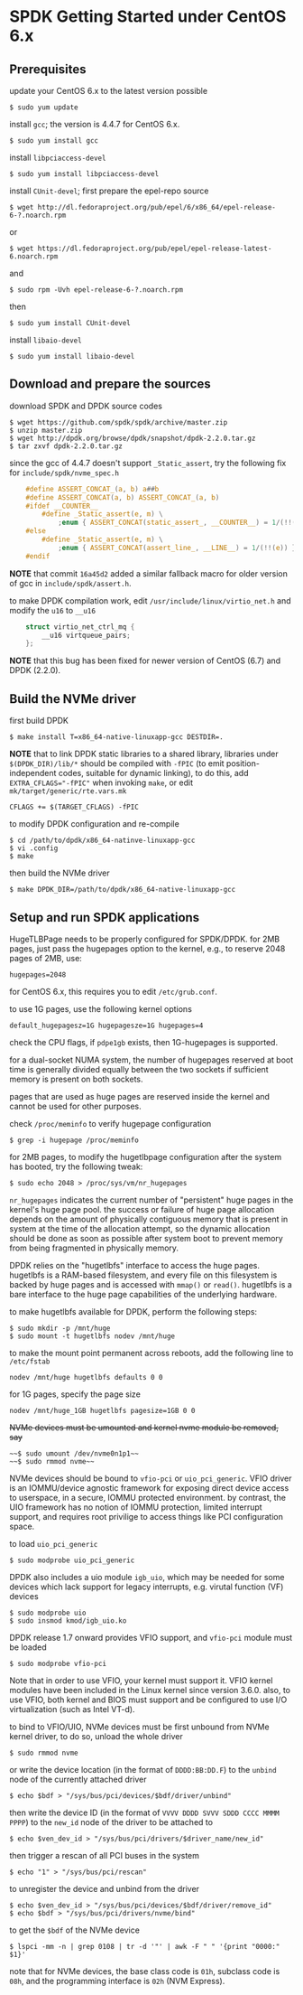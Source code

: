 # SPDK Getting Started under CentOS 6.x #

## Prerequisites ##

update your CentOS 6.x to the latest version possible

    $ sudo yum update

install `gcc`; the version is 4.4.7 for CentOS 6.x.

    $ sudo yum install gcc

install `libpciaccess-devel`

    $ sudo yum install libpciaccess-devel

install `CUnit-devel`; first prepare the epel-repo source

    $ wget http://dl.fedoraproject.org/pub/epel/6/x86_64/epel-release-6-?.noarch.rpm

or

    $ wget https://dl.fedoraproject.org/pub/epel/epel-release-latest-6.noarch.rpm

and

    $ sudo rpm -Uvh epel-release-6-?.noarch.rpm

then

    $ sudo yum install CUnit-devel

install `libaio-devel`

    $ sudo yum install libaio-devel

## Download and prepare the sources ##

download SPDK and DPDK source codes

    $ wget https://github.com/spdk/spdk/archive/master.zip
    $ unzip master.zip
    $ wget http://dpdk.org/browse/dpdk/snapshot/dpdk-2.2.0.tar.gz
    $ tar zxvf dpdk-2.2.0.tar.gz

since the gcc of 4.4.7 doesn't support `_Static_assert`, try the following fix
for `include/spdk/nvme_spec.h`

```c
    #define ASSERT_CONCAT_(a, b) a##b
    #define ASSERT_CONCAT(a, b) ASSERT_CONCAT_(a, b)
    #ifdef __COUNTER__
        #define _Static_assert(e, m) \
            ;enum { ASSERT_CONCAT(static_assert_, __COUNTER__) = 1/(!!(e)) }
    #else
        #define _Static_assert(e, m) \
            ;enum { ASSERT_CONCAT(assert_line_, __LINE__) = 1/(!!(e)) }
    #endif
```

**NOTE** that commit `16a45d2` added a similar fallback macro for older version
of gcc in `include/spdk/assert.h`.

to make DPDK compilation work, edit `/usr/include/linux/virtio_net.h` and
modify the `u16` to `__u16`

```c
    struct virtio_net_ctrl_mq {
        __u16 virtqueue_pairs;
    };
```

**NOTE** that this bug has been fixed for newer version of CentOS (6.7) and
DPDK (2.2.0).

## Build the NVMe driver ##

first build DPDK

    $ make install T=x86_64-native-linuxapp-gcc DESTDIR=.

**NOTE** that to link DPDK static libraries to a shared library, libraries
under `$(DPDK_DIR)/lib/*` should be compiled with `-fPIC` (to emit
position-independent codes, suitable for dynamic linking), to do this, add
`EXTRA_CFLAGS="-fPIC"` when invoking `make`, or edit `mk/target/generic/rte.vars.mk`

    CFLAGS += $(TARGET_CFLAGS) -fPIC

to modify DPDK configuration and re-compile

    $ cd /path/to/dpdk/x86_64-natinve-linuxapp-gcc
    $ vi .config
    $ make

then build the NVMe driver

    $ make DPDK_DIR=/path/to/dpdk/x86_64-native-linuxapp-gcc

## Setup and run SPDK applications ##

HugeTLBPage needs to be properly configured for SPDK/DPDK. for 2MB pages, just
pass the hugepages option to the kernel, e.g., to reserve 2048 pages of 2MB,
use:

    hugepages=2048

for CentOS 6.x, this requires you to edit `/etc/grub.conf`.

to use 1G pages, use the following kernel options

    default_hugepagesz=1G hugepagesze=1G hugepages=4

check the CPU flags, if `pdpe1gb` exists, then 1G-hugepages is supported.

for a dual-socket NUMA system, the number of hugepages reserved at boot time
is generally divided equally between the two sockets if sufficient memory is
present on both sockets.

pages that are used as huge pages are reserved inside the kernel and cannot be
used for other purposes.

check `/proc/meminfo` to verify hugepage configuration

    $ grep -i hugepage /proc/meminfo

for 2MB pages, to modify the hugetlbpage configuration after the system has
booted, try the following tweak:

    $ sudo echo 2048 > /proc/sys/vm/nr_hugepages

`nr_hugepages` indicates the current number of "persistent" huge pages in the
kernel's huge page pool. the success or failure of huge page allocation
depends on the amount of physically contiguous memory that is present in
system at the time of the allocation attempt, so the dynamic allocation should
be done as soon as possible after system boot to prevent memory from being
fragmented in physically memory.

DPDK relies on the "hugetlbfs" interface to access the huge pages. hugetlbfs
is a RAM-based filesystem, and every file on this filesystem is backed by huge
pages and is accessed with `mmap()` or `read()`. hugetlbfs is a bare interface
to the huge page capabilities of the underlying hardware.

to make hugetlbfs available for DPDK, perform the following steps:

    $ sudo mkdir -p /mnt/huge
    $ sudo mount -t hugetlbfs nodev /mnt/huge

to make the mount point permanent across reboots, add the following line to
`/etc/fstab`

    nodev /mnt/huge hugetlbfs defaults 0 0

for 1G pages, specify the page size

    nodev /mnt/huge_1GB hugetlbfs pagesize=1GB 0 0

~~NVMe devices must be umounted and kernel nvme module be removed, say~~

    ~~$ sudo umount /dev/nvme0n1p1~~
    ~~$ sudo rmmod nvme~~

NVMe devices should be bound to `vfio-pci` or `uio_pci_generic`. VFIO driver
is an IOMMU/device agnostic framework for exposing direct device access to
userspace, in a secure, IOMMU protected environment. by contrast, the UIO
framework has no notion of IOMMU protection, limited interrupt support, and
requires root privilige to access things like PCI configuration space.

to load `uio_pci_generic`

    $ sudo modprobe uio_pci_generic

DPDK also includes a uio module `igb_uio`, which may be needed for some devices
which lack support for legacy interrupts, e.g. virutal function (VF) devices

    $ sudo modprobe uio
    $ sudo insmod kmod/igb_uio.ko

DPDK release 1.7 onward provides VFIO support, and `vfio-pci` module must be
loaded

    $ sudo modprobe vfio-pci

Note that in order to use VFIO, your kernel must support it. VFIO kernel
modules have been included in the Linux kernel since version 3.6.0. also, to
use VFIO, both kernel and BIOS must support and be configured to use I/O
virtualization (such as Intel VT-d).

to bind to VFIO/UIO, NVMe devices must be first unbound from NVMe kernel
driver, to do so, unload the whole driver

    $ sudo rmmod nvme

or write the device location (in the format of `DDDD:BB:DD.F`) to the `unbind`
node of the currently attached driver

    $ echo $bdf > "/sys/bus/pci/devices/$bdf/driver/unbind"

then write the device ID (in the format of `VVVV DDDD SVVV SDDD CCCC MMMM PPPP`)
to the `new_id` node of the driver to be attached to

    $ echo $ven_dev_id > "/sys/bus/pci/drivers/$driver_name/new_id"

then trigger a rescan of all PCI buses in the system

    $ echo "1" > "/sys/bus/pci/rescan"

to unregister the device and unbind from the driver

    $ echo $ven_dev_id > "/sys/bus/pci/devices/$bdf/driver/remove_id"
    $ echo $bdf > "/sys/bus/pci/drivers/nvme/bind"

to get the `$bdf` of the NVMe device

    $ lspci -mm -n | grep 0108 | tr -d '"' | awk -F " " '{print "0000:" $1}'

note that for NVMe devices, the base class code is `01h`, subclass code is
`08h`, and the programming interface is `02h` (NVM Express).

